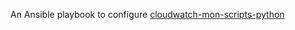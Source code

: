 An Ansible playbook to configure [cloudwatch-mon-scripts-python](https://github.com/osiegmar/cloudwatch-mon-scripts-python)